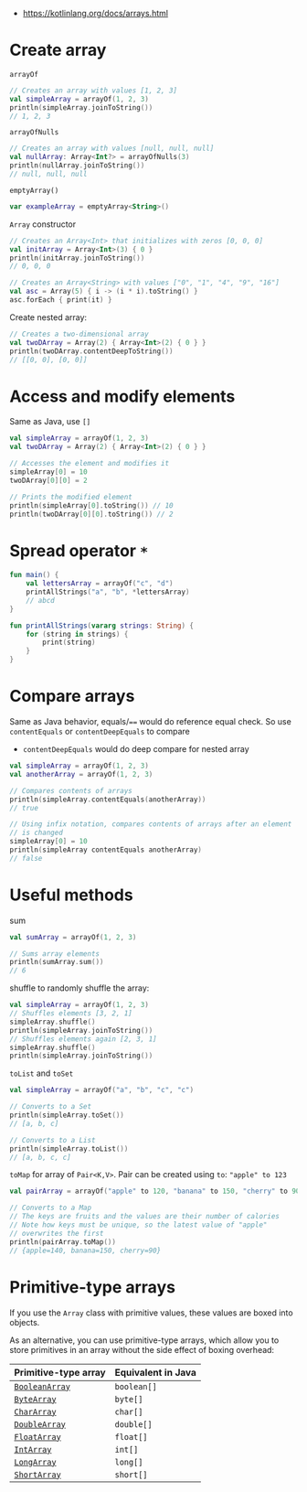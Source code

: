 - https://kotlinlang.org/docs/arrays.html

# Create array

`arrayOf`

```kotlin
// Creates an array with values [1, 2, 3]
val simpleArray = arrayOf(1, 2, 3)
println(simpleArray.joinToString())
// 1, 2, 3
```

`arrayOfNulls`

```kotlin
// Creates an array with values [null, null, null]
val nullArray: Array<Int?> = arrayOfNulls(3)
println(nullArray.joinToString())
// null, null, null
```

`emptyArray()`

```kotlin
var exampleArray = emptyArray<String>()
```

`Array` constructor

```kotlin
// Creates an Array<Int> that initializes with zeros [0, 0, 0]
val initArray = Array<Int>(3) { 0 }
println(initArray.joinToString())
// 0, 0, 0

// Creates an Array<String> with values ["0", "1", "4", "9", "16"]
val asc = Array(5) { i -> (i * i).toString() }
asc.forEach { print(it) }
```

Create nested array:

```kotlin
// Creates a two-dimensional array
val twoDArray = Array(2) { Array<Int>(2) { 0 } }
println(twoDArray.contentDeepToString())
// [[0, 0], [0, 0]]
```

# Access and modify elements﻿

Same as Java, use `[]`

```kotlin
val simpleArray = arrayOf(1, 2, 3)
val twoDArray = Array(2) { Array<Int>(2) { 0 } }

// Accesses the element and modifies it
simpleArray[0] = 10
twoDArray[0][0] = 2

// Prints the modified element
println(simpleArray[0].toString()) // 10
println(twoDArray[0][0].toString()) // 2
```

# Spread operator `*`

```kotlin
fun main() {
    val lettersArray = arrayOf("c", "d")
    printAllStrings("a", "b", *lettersArray)
    // abcd
}

fun printAllStrings(vararg strings: String) {
    for (string in strings) {
        print(string)
    }
}
```

# Compare arrays﻿

Same as Java behavior, equals/`==` would do reference equal check. So use `contentEquals` or `contentDeepEquals` to compare

- `contentDeepEquals` would do deep compare for nested array

```kotlin
val simpleArray = arrayOf(1, 2, 3)
val anotherArray = arrayOf(1, 2, 3)

// Compares contents of arrays
println(simpleArray.contentEquals(anotherArray))
// true

// Using infix notation, compares contents of arrays after an element 
// is changed
simpleArray[0] = 10
println(simpleArray contentEquals anotherArray)
// false
```

# Useful methods

sum

```kotlin
val sumArray = arrayOf(1, 2, 3)

// Sums array elements
println(sumArray.sum())
// 6
```

shuffle to randomly shuffle the array:

```kotlin
val simpleArray = arrayOf(1, 2, 3)
// Shuffles elements [3, 2, 1]
simpleArray.shuffle()
println(simpleArray.joinToString())
// Shuffles elements again [2, 3, 1]
simpleArray.shuffle()
println(simpleArray.joinToString())
```

`toList` and `toSet`

```kotlin
val simpleArray = arrayOf("a", "b", "c", "c")

// Converts to a Set
println(simpleArray.toSet())
// [a, b, c]

// Converts to a List
println(simpleArray.toList())
// [a, b, c, c]
```

`toMap` for array of `Pair<K,V>`. Pair can be created using `to`: `"apple" to 123`

```kotlin
val pairArray = arrayOf("apple" to 120, "banana" to 150, "cherry" to 90, "apple" to 140)

// Converts to a Map
// The keys are fruits and the values are their number of calories
// Note how keys must be unique, so the latest value of "apple"
// overwrites the first
println(pairArray.toMap())
// {apple=140, banana=150, cherry=90}
```

# Primitive-type arrays﻿

If you use the `Array` class with primitive values, these values are boxed into objects.

As an alternative, you can use primitive-type arrays, which allow you to store primitives in an array without the side effect of boxing overhead:

| Primitive-type array                                         | Equivalent in Java |
| ------------------------------------------------------------ | ------------------ |
| [`BooleanArray`](https://kotlinlang.org/api/latest/jvm/stdlib/kotlin/-boolean-array/) | `boolean[]`        |
| [`ByteArray`](https://kotlinlang.org/api/latest/jvm/stdlib/kotlin/-byte-array/) | `byte[]`           |
| [`CharArray`](https://kotlinlang.org/api/latest/jvm/stdlib/kotlin/-char-array/) | `char[]`           |
| [`DoubleArray`](https://kotlinlang.org/api/latest/jvm/stdlib/kotlin/-double-array/) | `double[]`         |
| [`FloatArray`](https://kotlinlang.org/api/latest/jvm/stdlib/kotlin/-float-array/) | `float[]`          |
| [`IntArray`](https://kotlinlang.org/api/latest/jvm/stdlib/kotlin/-int-array/) | `int[]`            |
| [`LongArray`](https://kotlinlang.org/api/latest/jvm/stdlib/kotlin/-long-array/) | `long[]`           |
| [`ShortArray`](https://kotlinlang.org/api/latest/jvm/stdlib/kotlin/-short-array/) | `short[]`          |